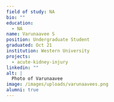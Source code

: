 ```yaml
---
field of study: NA
bio: ""
education:
  - NA
name: Varunaavee S
position: Undergraduate Student
graduated: Oct 21
institution: Western University
projects:
  - acute-kidney-injury
linkedin: ""
alt: |
  Photo of Varunaavee
image: /images/uploads/varunaavees.png
alumni: true
---
```

